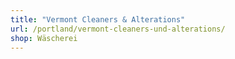 ```yaml
---
title: "Vermont Cleaners & Alterations"
url: /portland/vermont-cleaners-und-alterations/
shop: Wäscherei
---
```

